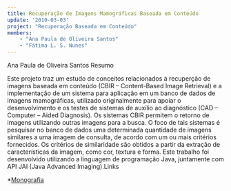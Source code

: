 ```yaml
---
title: Recuperação de Imagens Mamográficas Baseada em Conteúdo
update: '2010-03-03'
project: "Recuperação Baseada em Conteúdo"
members:
    - "Ana Paula de Oliveira Santos"
    - "Fátima L. S. Nunes"
---
```


Ana Paula de Oliveira Santos
Resumo

Este projeto traz um estudo de conceitos relacionados à recuperção de imagens baseada em conteúdo (CBIR – Content-Based Image Retrieval) e a implementação de um sistema para aplicação em um banco de dados de imagens mamográficas, utilizado originalmente para apoiar o desenvolvimento e os testes de sistemas de auxílio ao diagnóstico (CAD – Computer – Aided Diagnosis). Os sistemas CBIR permitem o retorno de imagens utilizando outras imagens para a busca. O foco de tais sistemas é pesquisar no banco de dados uma determinada quantidade de imagens similares a uma imagem de consulta, de acordo com um ou mais critérios fornecidos. Os critérios de similaridade são obtidos a partir da extração de características da imagem, como cor, textura e forma. Este trabalho foi desenvolvido utilizando a linguagem de programação Java, juntamente com API JAI (Java Advanced Imaging).Links
	
*[Monografia](/lapis/sites/default/files/AnaPaula.pdf)
